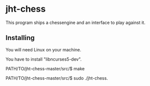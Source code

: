 
# jht-chess

This program ships a chessengine and an interface to play against it.

Installing
------------------------------------
You will need Linux on your machine.

You have to install "libncurses5-dev".


  PATH/TO/jht-chess-master/src/$ make
  
  PATH/TO/jht-chess-master/src/$ sudo ./jht-chess.

